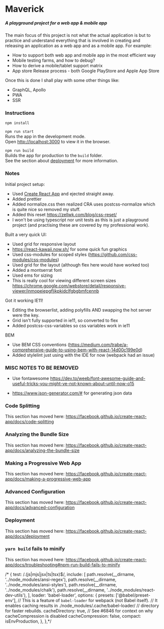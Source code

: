 # Maverick
##### A playground project for a web app & mobile app

The main focus of this project is not what the actual application is but to practice and understand everything that is involved
in creating and releasing an application as a web app and as a mobile app. For example:
- How to support both web app and mobile app in the most efficient way
- Mobile testing farms, and how to debug?
- How to derive a mobile/tablet support matrix
- App store Release process - both Google PlayStore and Apple App Store

Once this is done I shall play with some other things like:
- GraphQL, Apollo 
- PWA
- SSR

### Instructions

`npm install`

`npm run start`<br />
Runs the app in the development mode.<br />
Open [http://localhost:3000](http://localhost:3000) to view it in the browser.

`npm run build`<br />
Builds the app for production to the `build` folder.<br />
See the section about [deployment](https://facebook.github.io/create-react-app/docs/deployment) for more information.

### Notes
          
Initial project setup:<br/>
- Used [Create React App](https://github.com/facebook/create-react-app) and ejected straight away.
- Added prettier 
- Added normalize.css then realized CRA uses postcss-normalize which is quite nice so removed my stuff.
- Added this reset https://zellwk.com/blog/css-reset/ 
- I won't be using typescript nor unit tests as this is just a playground project (and practising these are covered by my professional work).

Built a very quick UI:<br/>
- Used grid for responsive layout
- https://react-kawaii.now.sh/ for some quick fun graphics
- Used css-modules for scoped styles (https://github.com/css-modules/css-modules)
- Used grid for the layout (although flex here would have worked too)
- Added a montserrat font
- Used ems for sizing
- This is really cool for viewing different screen sizes https://chrome.google.com/webstore/detail/responsive-viewer/inmopeiepgfljkpkidclfgbgbmfcennb

Got it working IE11!<br/>
- Editing the browserlist, adding polyfills AND swapping the hot server were the key.
- Grid isn't fully supported in ie11, so converted to flex
- Added postcss-css-variables so css variables work in ie11

BEM<br/>
- Use BEM CSS conventions (https://medium.com/trabe/a-comprehensive-guide-to-using-bem-with-react-14d00c199e0d)
- Added stylelint just using with the IDE for now (webpack had an issue)

### MISC NOTES TO BE REMOVED
- Use fontawesome
https://dev.to/weeb/font-awesome-guide-and-useful-tricks-you-might-ve-not-known-about-until-now-o15

- https://www.json-generator.com/# for generating json data

### Code Splitting

This section has moved here: https://facebook.github.io/create-react-app/docs/code-splitting

### Analyzing the Bundle Size

This section has moved here: https://facebook.github.io/create-react-app/docs/analyzing-the-bundle-size

### Making a Progressive Web App

This section has moved here: https://facebook.github.io/create-react-app/docs/making-a-progressive-web-app

### Advanced Configuration

This section has moved here: https://facebook.github.io/create-react-app/docs/advanced-configuration

### Deployment

This section has moved here: https://facebook.github.io/create-react-app/docs/deployment

### `yarn build` fails to minify

This section has moved here: https://facebook.github.io/create-react-app/docs/troubleshooting#npm-run-build-fails-to-minify

 /* {
              test: /\.(js|mjs|jsx|ts|tsx)$/,
              include: [
                path.resolve(__dirname, '../node_modules/ansi-regex'),
                path.resolve(__dirname, '../node_modules/ansi-styles'),
                path.resolve(__dirname, '../node_modules/chalk'),
                path.resolve(__dirname, '../node_modules/react-dev-utils'),
              ],
              loader: 'babel-loader',
              options: {
                presets: ['@babel/preset-env'],
                // This is a feature of `babel-loader` for webpack (not Babel itself).
                // It enables caching results in ./node_modules/.cache/babel-loader/
                // directory for faster rebuilds.
                cacheDirectory: true,
                // See #6846 for context on why cacheCompression is disabled
                cacheCompression: false,
                compact: isEnvProduction,
              },
            },*/
